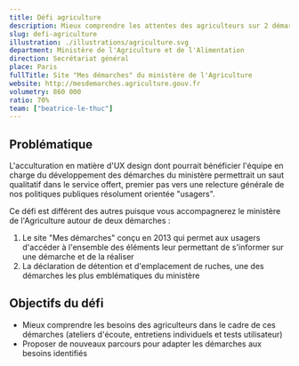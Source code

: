 ```yaml
---
title: Défi agriculture
description: Mieux comprendre les attentes des agriculteurs sur 2 démarches phares
slug: defi-agriculture
illustration: ./illustrations/agriculture.svg
department: Ministère de l'Agriculture et de l'Alimentation
direction: Secrétariat général
place: Paris
fullTitle: Site "Mes démarches" du ministère de l'Agriculture
website: http://mesdemarches.agriculture.gouv.fr
volumetry: 860 000
ratio: 70%
team: ["beatrice-le-thuc"]
---
```


<h2 class="problem">Problématique</h2>

L'acculturation en matière d'UX design dont pourrait bénéficier l'équipe en charge du développement des démarches du ministère permettrait un saut qualitatif dans le service offert, premier pas vers une relecture générale de nos politiques publiques résolument orientée "usagers".

Ce défi est différent des autres puisque vous accompagnerez le ministère de l'Agriculture autour de deux démarches :

1. Le site "Mes démarches" conçu en 2013 qui permet aux usagers d'accéder à l'ensemble des éléments leur permettant de s'informer sur une démarche et de la réaliser
2. La déclaration de détention et d'emplacement de ruches, une des démarches les plus emblématiques du ministère


<h2 class="goal">Objectifs du défi</h2>

- Mieux comprendre les besoins des agriculteurs dans le cadre de ces démarches (ateliers d'écoute, entretiens individuels et tests utilisateur)
- Proposer de nouveaux parcours pour adapter les démarches aux besoins identifiés


<!-- ## À propos de la démarche
Ce portail permet aux professionnels de l'agriculture d'accéder à de nombreuses démarches.
- **Réalisable en ligne :** Oui
- **Public concerné :** Entreprises
- **Volumétrie annuelle :** 860 000
- **Lien :** http://mesdemarches.agriculture.gouv.fr -->

<!-- ## Poste à pourvoir
### Une ou un designer produit
- Expertise en conception d'interfaces responsives, création de prototypes et designs pixel-perfect
- Expertise à évaluer la facilité d'utilisation de parcours existants et proposer des recommandations réfléchies
- Expertise en recherche utilisateur et tests d'utilisabilité
- Bonne connaissance des technologies numériques
- Connaissances en accessibilité numérique
- Esthétique visuelle forte, propre et élégante
- Forte capacité à résoudre les problèmes
- Capacité à communiquer efficacement
- Curiosité, rigueur et sens de l'humour -->
